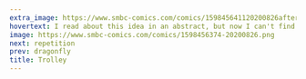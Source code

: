 ```yaml
---
extra_image: https://www.smbc-comics.com/comics/159845641120200826after.png
hovertext: I read about this idea in an abstract, but now I can't find the paper!
image: https://www.smbc-comics.com/comics/1598456374-20200826.png
next: repetition
prev: dragonfly
title: Trolley
---
```

